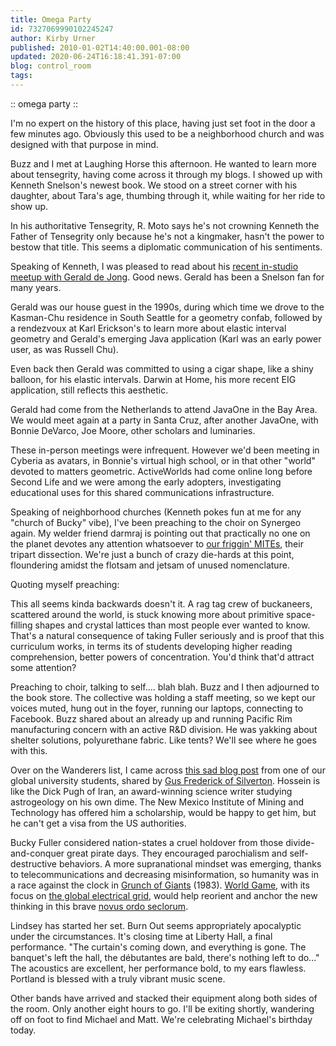 ```yaml
---
title: Omega Party
id: 7327069990102245247
author: Kirby Urner
published: 2010-01-02T14:40:00.001-08:00
updated: 2020-06-24T16:18:41.391-07:00
blog: control_room
tags: 
---
```


[](https://www.flickr.com/photos/kirbyurner/albums/72157623127194156)

:: omega party ::

I'm no expert on the history of this place, having just set foot in the door a few minutes ago. Obviously this used to be a neighborhood church and was designed with that purpose in mind.

Buzz and I met at Laughing Horse this afternoon. He wanted to learn more about tensegrity, having come across it through my blogs. I showed up with Kenneth Snelson's newest book. We stood on a street corner with his daughter, about Tara's age, thumbing through it, while waiting for her ride to show up.

In his authoritative Tensegrity, R. Moto says he's not crowning Kenneth the Father of Tensegrity only because he's not a kingmaker, hasn't the power to bestow that title. This seems a diplomatic communication of his sentiments.

Speaking of Kenneth, I was pleased to read about his [recent in-studio meetup with Gerald de Jong](http://www.darwinathome.org/blog/2009/12/29/Visit-to-Kenneth-Snelsons-Manhattan-Studio.html). Good news. Gerald has been a Snelson fan for many years.

Gerald was our house guest in the 1990s, during which time we drove to the Kasman-Chu residence in South Seattle for a geometry confab, followed by a rendezvoux at Karl Erickson's to learn more about elastic interval geometry and Gerald's emerging Java application (Karl was an early power user, as was Russell Chu).

Even back then Gerald was committed to using a cigar shape, like a shiny balloon, for his elastic intervals. Darwin at Home, his more recent EIG application, still reflects this aesthetic.

Gerald had come from the Netherlands to attend JavaOne in the Bay Area. We would meet again at a party in Santa Cruz, after another JavaOne, with Bonnie DeVarco, Joe Moore, other scholars and luminaries.

These in-person meetings were infrequent. However we'd been meeting in Cyberia as avatars, in Bonnie's virtual high school, or in that other "world" devoted to matters geometric. ActiveWorlds had come online long before Second Life and we were among the early adopters, investigating educational uses for this shared communications infrastructure.

Speaking of neighborhood churches (Kenneth pokes fun at me for any "church of Bucky" vibe), I've been preaching to the choir on Synergeo again. My welder friend darmraj is pointing out that practically no one on the planet devotes any attention whatsoever to [our friggin' MITEs](http://worldgame.blogspot.com/2009/02/mite-fight.html), their tripart dissection. We're just a bunch of crazy die-hards at this point, floundering amidst the flotsam and jetsam of unused nomenclature.

Quoting myself preaching:

This all seems kinda backwards doesn't it. A rag tag crew of buckaneers, scattered around the world, is stuck knowing more about primitive space-filling shapes and crystal lattices than most people ever wanted to know. That's a natural consequence of taking Fuller seriously and is proof that this curriculum works, in terms its of students developing higher reading comprehension, better powers of concentration. You'd think that'd attract some attention?

Preaching to choir, talking to self.... blah blah.
Buzz and I then adjourned to the book store. The collective was holding a staff meeting, so we kept our voices muted, hung out in the foyer, running our laptops, connecting to Facebook. Buzz shared about an already up and running Pacific Rim manufacturing concern with an active R&D division. He was yakking about shelter solutions, polyurethane fabric. Like tents? We'll see where he goes with this.

Over on the Wanderers list, I came across [this sad blog post](http://2020oregon.net/blog/?page_id=36) from one of our global university students, shared by [Gus Frederick of Silverton](http://worldgame.blogspot.com/2006/12/wanderers-20061212.html). Hossein is like the Dick Pugh of Iran, an award-winning science writer studying astrogeology on his own dime. The New Mexico Institute of Mining and Technology has offered him a scholarship, would be happy to get him, but he can't get a visa from the US authorities.

Bucky Fuller considered nation-states a cruel holdover from those divide-and-conquer great pirate days. They encouraged parochialism and self-destructive behaviors. A more supranational mindset was emerging, thanks to telecommunications and decreasing misinformation, so humanity was in a race against the clock in [Grunch of Giants](http://www.bfi.org/?q=node/406) (1983). [World Game](http://worldgame.blogspot.com/2006/07/pr-for-pl.html), with its focus on [the global electrical grid](http://worldgame.blogspot.com/2010/01/more-geopolitics.html), would help reorient and anchor the new thinking in this brave [novus ordo seclorum](http://mybizmo.blogspot.com/2006/11/about-secularism.html).

Lindsey has started her set. Burn Out seems appropriately apocalyptic under the circumstances. It's closing time at Liberty Hall, a final performance. "The curtain's coming down, and everything is gone. The banquet's left the hall, the débutantes are bald, there's nothing left to do..." The acoustics are excellent, her performance bold, to my ears flawless. Portland is blessed with a truly vibrant music scene.

Other bands have arrived and stacked their equipment along both sides of the room. Only another eight hours to go. I'll be exiting shortly, wandering off on foot to find Michael and Matt. We're celebrating Michael's birthday today.